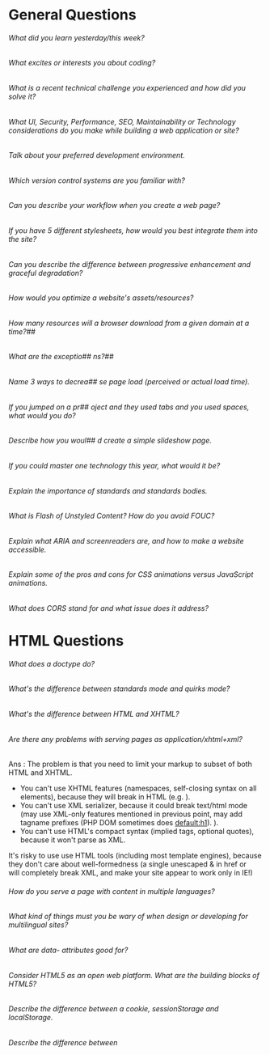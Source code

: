 # General Questions

###### What did you learn yesterday/this week?
###### What excites or interests you about coding?
###### What is a recent technical challenge you experienced and how did you solve it?
###### What UI, Security, Performance, SEO, Maintainability or Technology considerations do you make while building a web application or site?
###### Talk about your preferred development environment.
###### Which version control systems are you familiar with?
###### Can you describe your workflow when you create a web page?
###### If you have 5 different stylesheets, how would you best integrate them into the site?
###### Can you describe the difference between progressive enhancement and graceful degradation?
###### How would you optimize a website's assets/resources?
###### How many resources will a browser download from a given domain at a time?## 
###### What are the exceptio## ns?## 
###### Name 3 ways to decrea## se page load (perceived or actual load time).
###### If you jumped on a pr## oject and they used tabs and you used spaces, what would you do?
###### Describe how you woul## d create a simple slideshow page.
###### If you could master one technology this year, what would it be?
###### Explain the importance of standards and standards bodies.
###### What is Flash of Unstyled Content? How do you avoid FOUC?
###### Explain what ARIA and screenreaders are, and how to make a website accessible.
###### Explain some of the pros and cons for CSS animations versus JavaScript animations.
###### What does CORS stand for and what issue does it address?

# HTML Questions

###### What does a doctype do?
###### What's the difference between standards mode and quirks mode?
###### What's the difference between HTML and XHTML?
###### Are there any problems with serving pages as application/xhtml+xml?
Ans : The problem is that you need to limit your markup to subset of both HTML and XHTML.

- You can't use XHTML features (namespaces, self-closing syntax on all elements), because they will break in HTML (e.g. <script/> is unclosed to text/html parser and will kill document up to next </script>).
- You can't use XML serializer, because it could break text/html mode (may use XML-only features mentioned in previous point, may add tagname prefixes (PHP DOM sometimes does <default:h1>). <script> is CDATA in HTML, but XML serializer may output <script>if (a &amp;&amp; b)</script>).
- You can't use HTML's compact syntax (implied tags, optional quotes), because it won't parse as XML.

It's risky to use use HTML tools (including most template engines), because they don't care about well-formedness (a single unescaped & in href or <br> will completely break XML, and make your site appear to work only in IE!)

###### How do you serve a page with content in multiple languages?
###### What kind of things must you be wary of when design or developing for multilingual sites?
###### What are data- attributes good for?
###### Consider HTML5 as an open web platform. What are the building blocks of HTML5?
###### Describe the difference between a cookie, sessionStorage and localStorage.
###### Describe the difference between <script>, <script async> and <script defer>.
###### Why is it generally a good idea to position CSS <link>s between <head></head> and JS <script>s just before </body>? Do you know any exceptions?
###### What is progressive rendering?
###### Have you used different HTML templating languages before?

# CSS Questions 

######  What is the difference between classes and ID's in CSS?
###### What's the difference between "resetting" and "normalizing" CSS? Which would you choose, and why?
###### Describe Floats and how they work.
###### Describe z-index and how stacking context is formed.
###### Describe BFC(Block Formatting Context) and how it works.
###### What are the various clearing techniques and which is appropriate for what context?
###### Explain CSS sprites, and how you would implement them on a page or site.
###### What are your favourite image replacement techniques and which do you use when?
###### How would you approach fixing browser-specific styling issues?
###### How do you serve your pages for feature-constrained browsers?
###### What techniques/processes do you use?
###### What are the different ways to visually hide content (and make it available only for screen readers)?
###### Have you ever used a grid system, and if so, what do you prefer?
###### Have you used or implemented media queries or mobile specific layouts/CSS?
###### Are you familiar with styling SVG?
###### How do you optimize your webpages for print?
###### What are some of the "gotchas" for writing efficient CSS?
###### What are the advantages/disadvantages of using CSS preprocessors?
###### Describe what you like and dislike about the CSS preprocessors you have used.
###### How would you implement a web design comp that uses non-standard fonts?
###### Explain how a browser determines what elements match a CSS selector.
###### Describe pseudo-elements and discuss what they are used for.
###### Explain your understanding of the box model and how you would tell the browser in CSS to render your layout in different box models.
###### What does * { box-sizing: border-box; } do? What are its advantages?
###### List as many values for the display property that you can remember.
###### What's the difference between inline and inline-block?
Ans : Inline elements:

respect left & right margins and padding, but not top & bottom
cannot have a width and height set
allow other elements to sit to their left and right.
Block elements:

respect all of those
force a line break after the block element
Inline-block elements:

allow other elements to sit to their left and right
respect top & bottom margins and padding
respect height and width

###### What's the difference between a relative, fixed, absolute and statically positioned element?
###### The 'C' in CSS stands for Cascading. How is priority determined in assigning styles (a few examples)? How can you use this system to your advantage?
###### What existing CSS frameworks have you used locally, or in production? How would you change/improve them?
###### Have you played around with the new CSS Flexbox or Grid specs?
###### How is responsive design different from adaptive design?
###### Have you ever worked with retina graphics? If so, when and what techniques did you use?
###### Is there any reason you'd want to use translate() instead of absolute positioning, or vice-versa? And why?

# JS Questions
###### How to implement polymorphism in JS?
###### Explain event delegation
###### Explain how this works in JavaScript
###### Explain how prototypal inheritance works
###### What do you think of AMD vs CommonJS?
###### Explain why the following doesn't work as an IIFE: function foo(){ }();.
###### What needs to be changed to properly make it an IIFE?
###### What's the difference between a variable that is: null, undefined or undecl## ared?
###### How would you go about checking for any of these states?
###### What is a closure, and how/why would you use one?
###### What's a typical use case for anonymous functions?
###### How do you organize your code? (module pattern, classical inheritance?)
###### What's the difference between host objects and native objects?
###### Difference between: function Person(){}, var person = Person(), and var person = new Person()?
###### What's the difference between .call and .apply?
Explain Function.prototype.bind.
###### When would you use document.write()?
###### What's the difference between feature detection, feature inference, and using the UA string?
###### Explain AJAX in as much detail as possible.
###### Explain how JSONP works (and how it's not really AJAX).
###### Have you ever used JavaScript templating?
###### If so, what libraries have you used?
###### Explain "hoisting".
###### Describe event bubbling.
###### What's the difference between an "attribute" and a "property"?
###### Why is extending built-in JavaScript objects not a good idea?
###### Difference between document load event and document ready event?
###### What is the difference between == and ===?
###### Explain the same-origin policy with regards to JavaScript.
###### Make this work:
duplicate([1,2,3,4,5]); // [1,2,3,4,5,1,2,3,4,5]
###### Why is it called a Ternary expression, what does the word "Ternary" indicate?
###### What is "use strict";? what are the advantages and disadvantages to using it?
###### Create a for loop that iterates up to 100 while outputting "fizz" at multiples of 3, "buzz" at multiples of 5 and "fizzbuzz" at multiples of 3 and 5
###### Why is it, in general, a good idea to leave the global scope of a website as-is and never touch it?
###### Why would you use something like the load event? Does this event have disadvantages? Do you know any alternatives, and why would you use those?
###### Explain what a single page app is and how to make one SEO-friendly.
###### What is the extent of your experience with Promises and/or their polyfills?
###### What are the pros and cons of using Promises instead of callbacks?
###### What are some of the advantages/disadvantages of writing JavaScript code in a language that compiles to JavaScript?
###### What tools and techniques do you use debugging JavaScript code?
###### What language constructions do you use for iterating over object properties and array items?
###### Explain the difference between mutable and immutable objects.
###### What is an example of an immutable object in JavaScript?
###### What are the pros and cons of immutability?
###### How can you achieve immutability in your own code?
# Testing Questions

###### What are some advantages/disadvantages to testing your code?
###### What tools would you use to test your code's functionality?
###### What is the difference between a unit test and a functional/integration test?
###### What is the purpose of a code style linting tool?

# Performance Questions

###### What tools would you use to find a performance bug in your code?
###### What are some ways you may improve your website's scrolling performance?
###### Explain the difference between layout, painting and compositing.
# Network Questions:

###### Traditionally, why has it been better to serve site assets from multiple domains?
###### Do your best to describe the process from the time you type in a website's URL to it finishing loading on your screen.
###### What are the differences between Long-Polling, Websockets and Server-Sent Events?
###### Explain the following request and response headers:
###### Diff. between Expires, Date, Age and If-Modified-...
###### Do Not Track
###### Cache-Control
###### Transfer-Encoding
###### ETag
###### X-Frame-Options
###### What are HTTP actions? List all HTTP actions that you know, and explain them.
